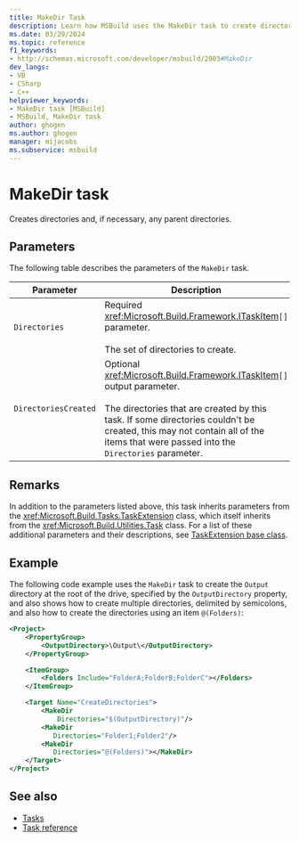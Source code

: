 ```yaml
---
title: MakeDir Task
description: Learn how MSBuild uses the MakeDir task to create directories and, if necessary, any parent directories.
ms.date: 03/29/2024
ms.topic: reference
f1_keywords:
- http://schemas.microsoft.com/developer/msbuild/2003#MakeDir
dev_langs:
- VB
- CSharp
- C++
helpviewer_keywords:
- MakeDir task [MSBuild]
- MSBuild, MakeDir task
author: ghogen
ms.author: ghogen
manager: mijacobs
ms.subservice: msbuild
---
```

# MakeDir task

Creates directories and, if necessary, any parent directories.

## Parameters

The following table describes the parameters of the `MakeDir` task.

|Parameter|Description|
|---------------|-----------------|
|`Directories`|Required <xref:Microsoft.Build.Framework.ITaskItem>`[]` parameter.<br /><br /> The set of directories to create.|
|`DirectoriesCreated`|Optional <xref:Microsoft.Build.Framework.ITaskItem>`[]` output parameter.<br /><br /> The directories that are created by this task. If some directories couldn't be created, this may not contain all of the items that were passed into the `Directories` parameter.|

## Remarks

In addition to the parameters listed above, this task inherits parameters from the <xref:Microsoft.Build.Tasks.TaskExtension> class, which itself inherits from the <xref:Microsoft.Build.Utilities.Task> class. For a list of these additional parameters and their descriptions, see [TaskExtension base class](../msbuild/taskextension-base-class.md).

## Example

The following code example uses the `MakeDir` task to create the `Output` directory at the root of the drive, specified by the `OutputDirectory` property, and also shows how to create multiple directories, delimited by semicolons, and also how to create the directories using an item `@(Folders)`:

```xml
<Project>
    <PropertyGroup>
        <OutputDirectory>\Output\</OutputDirectory>
    </PropertyGroup>

    <ItemGroup>
        <Folders Include="FolderA;FolderB;FolderC"></Folders>
    </ItemGroup>

    <Target Name="CreateDirectories">
        <MakeDir
            Directories="$(OutputDirectory)"/>
        <MakeDir 
           Directories="Folder1;Folder2"/>
        <MakeDir
           Directories="@(Folders)"></MakeDir>
    </Target>
</Project>
```

## See also

- [Tasks](../msbuild/msbuild-tasks.md)
- [Task reference](../msbuild/msbuild-task-reference.md)
